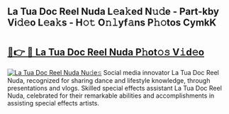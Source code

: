 ## La Tua Doc Reel Nuda L𝚎a𝚔ed N𝚞𝚍e - Part-kby Vi𝚍𝚎o L𝚎a𝚔s - H𝚘𝚝 O𝚗𝚕yf𝚊ns P𝚑𝚘tos CymkK

# <h2><a href="http://kfca5i.oniu.top/?m=La+Tua+Doc+Reel+Nuda">🔗👉 🔴 La Tua Doc Reel Nuda P𝚑ot𝚘𝚜 V𝚒d𝚎o</a></h2>

[![La Tua Doc Reel Nuda Nu𝚍e𝚜](https://i.imgur.com/0qMVB7G.gif)](http://kfca5i.oniu.top/?m=La+Tua+Doc+Reel+Nuda)
Social media innovator La Tua Doc Reel Nuda, recognized for sharing dance and lifestyle knowledge, through presentations and vlogs. Skilled special effects assistant La Tua Doc Reel Nuda, celebrated for their remarkable abilities and accomplishments in assisting special effects artists.  
